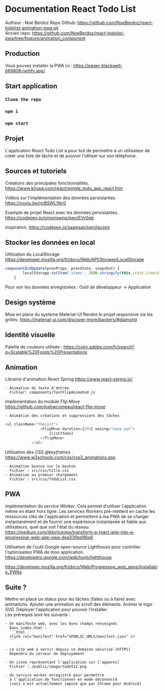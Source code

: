 # Documentation React Todo List
Autheur : Noé Berdoz
Repo Github: https://github.com/NoeBerdoz/react-todolist-animation-pwa.git  
Ancien repo: https://github.com/NoeBerdoz/react-todolist-pwa/tree/feature/animation_component

## Production 
Vous pouvez installer la PWA ici :
https://eager-blackwell-b69808.netlify.app/

## Start application

### `Clone the repo`

### `npm i`

### `npm start`

## Projet
L'application React Todo List a pour but de permettre à un utilisateur de créer une liste
de tâche et de pouvoir l'utiliser sur son téléphone.

## Sources et tutoriels
Créations des principales fonctionnalités.
https://www.kirupa.com/react/simple_todo_app_react.htm

Vidéos sur l'implémentation des données persistantes.
https://youtu.be/ncBSWL1tkr0

Example de projet React avec les données persistantes.
https://codepen.io/simonswiss/pen/EVrGeb

Inspiration.
https://codepen.io/saawsan/pen/jayzeq

## Stocker les données en local
Utilisation du LocalStorage
https://developer.mozilla.org/fr/docs/Web/API/Storage/LocalStorage
```javascript
componentDidUpdate(prevProps, prevState, snapshot) {
        localStorage.setItem('items', JSON.stringify(this.state.items))
    }
```
Pour voir les données enregistrées :
Outil de développeur -> Application

## Design système
Mise en place du système Material-UI
Rendre le projet responsive via les grilles. 
https://material-ui.com/discover-more/backers/#diamond

## Identité visuelle
Palette de couleurs utilisée : 
https://color.adobe.com/fr/search?q=Scalable%20Foods%20Presentations

## Animation
Librairie d'animation *React Spring*
https://www.react-spring.io/
    
    - Animation du texte d'entrée
      Fichier: components/TextFlipAnimated.js

Implémentation du module *Flip Move*
https://github.com/joshwcomeau/react-flip-move
    
    - Animation des créations et suppressions des tâches
```javascript
<ul className="theList">
                <FlipMove duration={250} easing="ease-out">
                    {listItems}
                </FlipMove>
            </ul>
```    
    

Utilisation des *CSS @keyframes*
https://www.w3schools.com/css/css3_animations.asp

    - Animation bounce sur le bouton
      Fichier : src/css/title.css
    - Animation au premier chargement
      Fichier : src/css/TodoList.css
    
## PWA
Implémentation du *service Worker*.
Cela permet d'utiliser l'application même en étant hors ligne.
Les services Workers pré-mettent en cache les ressources clés de l'application
et permettent à ma PWA de se charger instantanément et de fournir une expérience
instantanée et fiable aux utilisateurs, quel que soit l'état du réseau.
https://medium.com/@toricpope/transform-a-react-app-into-a-progressive-web-app-pwa-dea336bd96e6

Utilisation de l'outil Google open-source *Lighthouse* pour contrôler
l'optimisation PWA de mon application.
https://developers.google.com/web/tools/lighthouse

https://developer.mozilla.org/fr/docs/Web/Progressive_web_apps/Installable_PWAs

## Suite ? 
Mettre en place un status pour les tâches (faites ou à faire) avec animations.
Ajouter une animation au scroll des éléments.
Animer le logo SVG.
Déployer l'application pour pouvoir l'installer.  
Les prérequis sont les suivants :
    
    - Un manifeste web, avec les bons champs renseignés
      Dans index.html : 
      ```html
      <link rel="manifest" href="%PUBLIC_URL%/manifest.json" />
      ```
      
    - Le site web à servir depuis un domaine sécurisé (HTTPS)
      Dépendra du serveur de déployement
      
    - Un icone représentant l'application sur l'appareil
      Fichier : /public/image/todo512.png
        
    - Un service worker enregistré pour permettre
      à l'application de fonctionner en mode déconnecté 
      (ceci n'est actuellement imposé que par Chrome pour Android)


